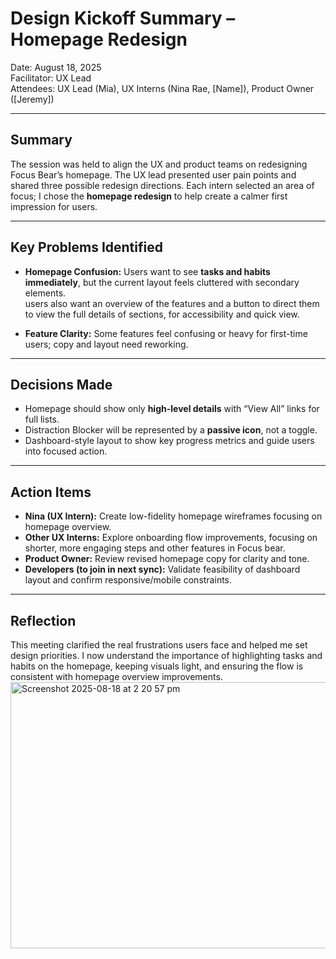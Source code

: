 # Design Kickoff Summary – Homepage Redesign

Date: August 18, 2025  
Facilitator: UX Lead  
Attendees: UX Lead (Mia), UX Interns (Nina Rae, [Name]), Product Owner ([Jeremy])  

---

## Summary

The session was held to align the UX and product teams on redesigning Focus Bear’s homepage. The UX lead presented user pain points and shared three possible redesign directions. Each intern selected an area of focus; I chose the **homepage redesign** to help create a calmer first impression for users.

---

## Key Problems Identified

- **Homepage Confusion:** Users want to see **tasks and habits immediately**, but the current layout feels cluttered with secondary elements.  
users also want an overview of the features and a button to direct them to view the full details of sections, for accessibility and quick view. 

- **Feature Clarity:** Some features feel confusing or heavy for first-time users; copy and layout need reworking.  

---

## Decisions Made

- Homepage should show only **high-level details** with “View All” links for full lists.  
- Distraction Blocker will be represented by a **passive icon**, not a toggle.  
- Dashboard-style layout to show key progress metrics and guide users into focused action.  

---

## Action Items

- **Nina (UX Intern):** Create low-fidelity homepage wireframes focusing on homepage overview. 
- **Other UX Interns:** Explore onboarding flow improvements, focusing on shorter, more engaging steps and other features in Focus bear.   
- **Product Owner:** Review revised homepage copy for clarity and tone.  
- **Developers (to join in next sync):** Validate feasibility of dashboard layout and confirm responsive/mobile constraints.  


---

## Reflection

This meeting clarified the real frustrations users face and helped me set design priorities. I now understand the importance of highlighting tasks and habits on the homepage, keeping visuals light, and ensuring the flow is consistent with homepage overview improvements. 
<img width="755" height="426" alt="Screenshot 2025-08-18 at 2 20 57 pm" src="https://github.com/user-attachments/assets/f61d106e-7b9f-4dbd-8102-0b376a0d646c" />


